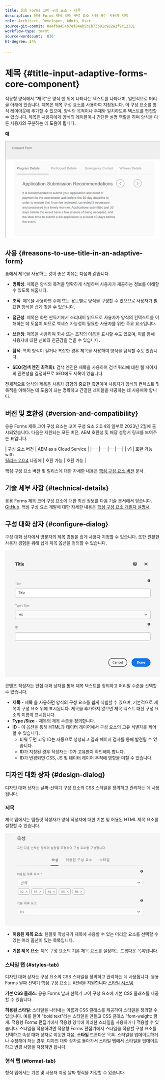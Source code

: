```yaml
---
title: 응용 Forms 코어 구성 요소 - 제목
description: 응용 Forms 제목 코어 구성 요소 사용 또는 사용자 지정
role: Architect, Developer, Admin, User
source-git-commit: 0e4fb8454b7ef84eb5b1b73b01c982a2f9c12381
workflow-type: tm+mt
source-wordcount: '836'
ht-degree: 14%

---
```



# 제목 {#title-input-adaptive-forms-core-component}

적응형 양식에서 &quot;제목&quot;은 양식 맨 위에 나타나는 텍스트를 나타내며, 일반적으로 머리글 아래에 있습니다. 제목은 제목 구성 요소를 사용하여 지정됩니다. 이 구성 요소를 양식 레이아웃에 추가할 수 있으며, 양식의 목적이나 주제와 일치하도록 텍스트를 편집할 수 있습니다. 제목은 사용자에게 양식의 레이블이나 간단한 설명 역할을 하며 양식을 다른 사용자와 구분하는 데 도움이 됩니다.

**예**

![](/help/adaptive-forms/assets/title.png)

## 사용 {#reasons-to-use-title-in-an-adaptive-form}

폼에서 제목을 사용하는 것이 좋은 이유는 다음과 같습니다.

* **명확성**: 제목은 양식의 목적을 명확하게 식별하며 사용자가 제공하는 정보를 이해할 수 있도록 해줍니다.

* **조직**: 제목을 사용하면 주제 또는 용도별로 양식을 구성할 수 있으므로 사용자가 필요한 양식을 쉽게 찾을 수 있습니다.

* **접근성**: 제목은 화면 판독기에서 소리내어 읽으므로 사용자가 양식의 컨텍스트를 이해하는 데 도움이 되므로 액세스 가능성이 필요한 사용자를 위한 주요 요소입니다.

* **브랜딩**: 제목을 사용하여 회사 또는 조직의 이름을 표시할 수도 있으며, 이를 통해 사용자에 대한 신뢰와 친근감을 얻을 수 있습니다.

* **탐색**: 특히 양식이 길거나 복잡한 경우 제목을 사용하여 양식을 탐색할 수도 있습니다.

* **SEO(검색 엔진 최적화)**: 검색 엔진은 제목을 사용하여 검색 쿼리에 대한 웹 페이지의 관련성을 결정하므로 SEO에도 제목이 있습니다.

전체적으로 양식의 제목은 사용자 경험의 중요한 측면이며 사용자가 양식의 컨텍스트 및 목적을 이해하는 데 도움이 되는 명확하고 간결한 레이블을 제공하는 데 사용해야 합니다.

## 버전 및 호환성 {#version-and-compatibility}

응용 Forms 제목 코어 구성 요소는 코어 구성 요소 2.0.4의 일부로 2023년 2월에 출시되었습니다. 다음은 지원되는 모든 버전, AEM 호환성 및 해당 설명서 링크를 보여주는 표입니다.

| 구성 요소 버전 | AEM as a Cloud Service |
|--- |--- |---|---|
| v1 | 호환 가능 with<br>[릴리스 2.0.4](/help/versions.md) 나중에 | 호환 가능 | 호환 가능 |

핵심 구성 요소 버전 및 릴리스에 대한 자세한 내용은 [핵심 구성 요소 버전](/help/versions.md) 문서.

<!-- ## Sample Component Output {#sample-component-output}

To experience the Accordion Component as well as see examples of its configuration options as well as HTML and JSON output, visit the [Component Library](https://adobe.com/go/aem_cmp_library_accordion). -->


## 기술 세부 사항 {#technical-details}

응용 Forms 제목 코어 구성 요소에 대한 최신 정보를 다음 기술 문서에서 얻습니다. [GitHub](https://github.com/adobe/aem-core-forms-components/tree/master/ui.af.apps/src/main/content/jcr_root/apps/core/fd/components/form/title/v1/title). 핵심 구성 요소 개발에 대한 자세한 내용은 [핵심 구성 요소 개발자 설명서](/help/developing/overview.md).

## 구성 대화 상자 {#configure-dialog}

구성 대화 상자에서 방문자의 제목 경험을 쉽게 사용자 지정할 수 있습니다. 또한 원활한 사용자 경험을 위해 쉽게 제목 옵션을 정의할 수 있습니다.

![기본 탭](/help/adaptive-forms/assets/title_properties.png)

콘텐츠 작성자는 편집 대화 상자를 통해 제목 텍스트를 정의하고 머리말 수준을 선택할 수 있습니다.

* **제목** - 제목 을 사용하면 양식의 구성 요소를 쉽게 식별할 수 있으며, 기본적으로 제목이 구성 요소 위에 표시됩니다. 제목을 추가하지 않으면 제목 텍스트 대신 구성 요소의 이름이 표시됩니다.
* **Type /Size** - 제목의 제목 수준을 정의합니다.
* **ID** - 이 옵션을 통해 HTML과 데이터 레이어에서 구성 요소의 고유 식별자를 제어할 수 있습니다.
   * 비워 두면 고유 ID는 자동으로 생성되고 결과 페이지 검사를 통해 발견될 수 있습니다.
   * ID가 지정된 경우 작성자는 ID가 고유한지 확인해야 합니다.
   * ID가 변경되면 CSS, JS 및 데이터 레이어 추적에 영향을 미칠 수 있습니다.

## 디자인 대화 상자 {#design-dialog}

디자인 대화 상자는 날짜-선택기 구성 요소의 CSS 스타일을 정의하고 관리하는 데 사용됩니다.

### 제목

제목 탭에서는 템플릿 작성자가 양식 작성자에 대한 기본 및 허용된 HTML 제목 요소를 설정할 수 있습니다.

![디자인 대화 상자 제목 탭](/help/assets/accordion-design-properties.png)

* **허용된 제목 요소**: 템플릿 작성자가 제목에 사용할 수 있는 머리글 요소를 선택할 수 있는 여러 옵션이 있는 목록입니다.

* **기본 제목 요소**: 제목 구성 요소의 기본 제목 요소를 설정하는 드롭다운 목록입니다.


### 스타일 탭 {#styles-tab}

디자인 대화 상자는 구성 요소의 CSS 스타일을 정의하고 관리하는 데 사용됩니다. 응용 Forms 날짜 선택기 핵심 구성 요소는 AEM을 지원합니다 [스타일 시스템](/help/get-started/authoring.md#component-styling).

**기본 CSS 클래스**: 응용 Forms 날짜 선택기 코어 구성 요소에 기본 CSS 클래스를 제공할 수 있습니다.

**허용된 스타일**: 스타일을 나타내는 이름과 CSS 클래스를 제공하여 스타일을 정의할 수 있습니다. 예를 들어 &quot;bold text&quot;라는 스타일을 만들고 CSS 클래스 &quot;font-weight: 굵게. 적응형 Forms 편집기에서 적응형 양식에 이러한 스타일을 사용하거나 적용할 수 있습니다. 스타일을 적용하려면 적응형 Forms 편집기에서 스타일을 적용할 구성 요소를 선택하고 속성 대화 상자로 이동한 다음, **스타일** 드롭다운 목록. 스타일을 업데이트하거나 수정해야 하는 경우, 디자인 대화 상자로 돌아가서 스타일 탭에서 스타일을 업데이트하고 변경 사항을 저장하면 됩니다.

### 형식 탭 {#format-tab}

형식 탭에서는 기본 및 사용자 지정 날짜 형식을 지정할 수 있습니다.

